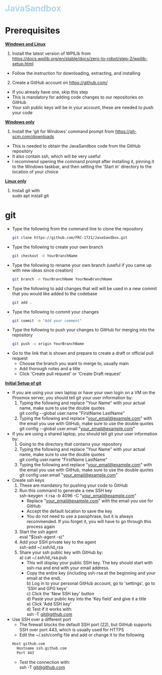 <h1 style="color:lightblue;">JavaSandbox</h1>

# Prerequisites
<u>**Windows and Linux**</u>
1) Install the latest version of WPILib from https://docs.wpilib.org/en/stable/docs/zero-to-robot/step-2/wpilib-setup.html
- Follow the instruction for downloading, extracting, and installing
2) Create a GitHub account on https://github.com/
- If you already have one, skip this step
- This is mandatory for adding code changes to our repositories on GitHub
- Your ssh public keys will be in your account, these are needed to push your code

<u>**Windows only**</u>
1) Install the 'git for Windows' command prompt from https://git-scm.com/downloads
- This is needed to obtain the JavaSandbox code from the GitHub repository
- It also contain ssh, which will be very useful
- I recommend opening the command prompt after installing it, pinning it to the Windows taskbar, and then setting the 'Start in' directory to the location of your choice

<u>**Linux only**</u>
1) Install git with <br>
   sudo apt install git

# git
- Type the following from the command line to clone the repository
  ```bash
  git clone https://github.com/FRC-1721/JavaSandbox.git
- Type the following to create your own branch
  ```bash
  git checkout -b YourBranchName
- Type the following to rename your own branch (useful if you came up with new ideas since creation)
  ```bash
  git branch -m YourBranchName YourNewBranchName
- Type the following to add changes that will will be used in a new commit that you would like added to the codebase
  ```bash
  git add .
- Type the following to commit your changes
  ```bash
  git commit -m "Add your comment"
- Type the following to push your changes to GitHub for merging into the repository
  ```bash
  git push -u origin YourBranchName
- Go to the link that is shown and prepare to create a draft or official pull request <br>
  - Choose the branch you want to merge to, usually main
  - Add thorough notes and a title
  - Click 'Create pull request' or 'Create Draft request'

<u>**Initial Setup of git**</u>
- If you are using your own laptop or have your own login on a VM on the Proxmox server, you should tell git your user information by:
  1) Typing the following and replace "Your Name" with your actual name, make sure to use the double quotes <br>
  git config --global user.name "FirstName LastName"
  2) Typing the following and replace "your_email@example.com" with the email you use with GitHub, make sure to use the double quotes <br>
  git config --global user.email "your_email@example.com"
- If you are using a shared laptop, you should tell git your user information by:
  1) Going to the directory that contains your repository
  2) Typing the following and replace "Your Name" with your actual name, make sure to use the double quotes <br>
git config user.name "FirstName LastName"
  3) Typing the following and replace "your_email@example.com" with the email you use with GitHub, make sure to use the double quotes <br>
  git config user.email "your_email@example.com"
- Create ssh keys <br>
  1) These are mandatory for pushing your code to GitHub
  2) Run this command to generate a new SSH key <br>
  ssh-keygen -t rsa -b 4096 -C "your_email@example.com"
     - Replace "your_email@example.com" with the email you use for GitHub
     - Accept the default location to save the key
     - You do not need to use a passphrase, but it is always recommended. If you forget it, you will have to go through this process again
  3) Start the ssh agent <br>
  eval "$(ssh-agent -s)"
  4) Add your SSH private key to the agent <br>
  ssh-add ~/.ssh/id_rsa
  5) Share your ssh public key with GitHub by: <br>
  a) cat ~/.ssh/id_rsa.pub
     - This will display your public SSH key. The key should start with ssh-rsa and end with your email address.
     - Copy the entire key (including ssh-rsa at the beginning and your email at the end). <br>
  b) Log in to your personal GitHub account, go to 'settings', go to 'SSH and GPG keys' <br>
  c) Click the 'New SSH key' button <br>
  d) Paste your public key into the 'Key field' and give it a title <br>
  e) Click 'Add SSH key' <br>
  d) Test if it works with: <br>
  ssh -T git@github.com
- Use SSH over a different port
  - The firewall blocks the default SSH port (22), but GitHub supports SSH over port 443, which is usually used for HTTPS
  - Edit the ~/.ssh/config file and add or change it to the following <br>
  ```bash
  Host github.com
    Hostname ssh.github.com
    Port 443
  ```
  - Test the connection with: <br>
  ssh -T git@github.com
